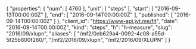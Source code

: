 {
  "properties": {
    "num": [
      4760
    ],
    "unit": [
      "steps"
    ],
    "start": [
      "2016-09-13T00:00:00Z"
    ],
    "end": [
      "2016-09-14T00:00:00Z"
    ],
    "published": [
      "2016-09-14T00:00:00Z"
    ]
  },
  "client_id": "https://www-api.jvt.me/fit",
  "date": "2016-09-14T00:00:00Z",
  "kind": "steps",
  "h": "h-measure",
  "slug": "2016/09/xlupn",
  "aliases": [
    "/mf2/0eb629a4-0092-4c08-a55d-5f25b800f260/",
    "/mf2/2016/09/xlupn",
    "/mf2/2016/09/XLUPN"
  ]
}
